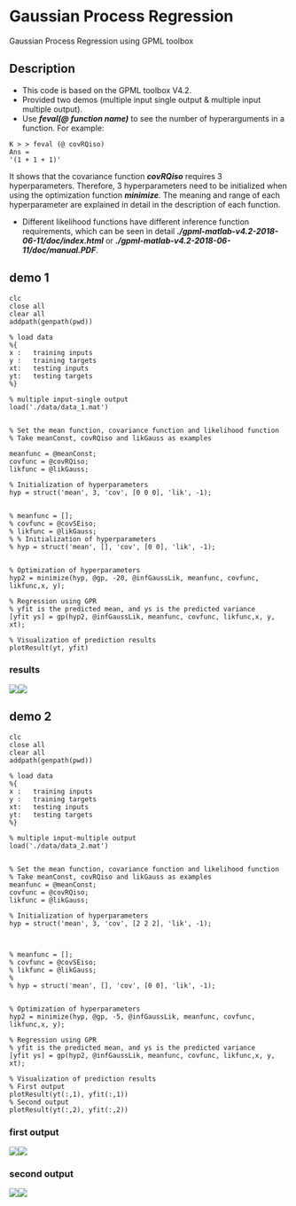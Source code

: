 # Gaussian Process Regression
 Gaussian Process Regression using GPML toolbox
 
## Description
+ This code is based on the GPML toolbox V4.2.
+ Provided two demos (multiple input single output & multiple input multiple output).
+ Use ***feval(@ function name)*** to see the number of hyperarguments in a function. For example:
```
K > > feval (@ covRQiso)
Ans =
'(1 + 1 + 1)'
```
It shows that the covariance function ***covRQiso*** requires 3 hyperparameters. Therefore, 3 hyperparameters need to be initialized when using the optimization function ***minimize***. The meaning and range of each hyperparameter are explained in detail in the description of each function. 
+ Different likelihood functions have different inference function requirements, which can be seen in detail ***./gpml-matlab-v4.2-2018-06-11/doc/index.html*** or ***./gpml-matlab-v4.2-2018-06-11/doc/manual.PDF***.

## demo 1
```
clc
close all
clear all
addpath(genpath(pwd))

% load data
%{
x :   training inputs
y :   training targets
xt:   testing inputs
yt:   testing targets
%}

% multiple input-single output
load('./data/data_1.mat')


% Set the mean function, covariance function and likelihood function
% Take meanConst, covRQiso and likGauss as examples

meanfunc = @meanConst;
covfunc = @covRQiso; 
likfunc = @likGauss; 

% Initialization of hyperparameters
hyp = struct('mean', 3, 'cov', [0 0 0], 'lik', -1);


% meanfunc = [];
% covfunc = @covSEiso; 
% likfunc = @likGauss; 
% % Initialization of hyperparameters
% hyp = struct('mean', [], 'cov', [0 0], 'lik', -1);


% Optimization of hyperparameters
hyp2 = minimize(hyp, @gp, -20, @infGaussLik, meanfunc, covfunc, likfunc,x, y);

% Regression using GPR
% yfit is the predicted mean, and ys is the predicted variance
[yfit ys] = gp(hyp2, @infGaussLik, meanfunc, covfunc, likfunc,x, y, xt);

% Visualization of prediction results
plotResult(yt, yfit)
```
### results
![](img/demo_1_1.png)![](img/demo_1_2.png)  

## demo 2
```
clc
close all
clear all
addpath(genpath(pwd))

% load data
%{
x :   training inputs
y :   training targets
xt:   testing inputs
yt:   testing targets
%}

% multiple input-multiple output
load('./data/data_2.mat')


% Set the mean function, covariance function and likelihood function
% Take meanConst, covRQiso and likGauss as examples
meanfunc = @meanConst;
covfunc = @covRQiso; 
likfunc = @likGauss; 

% Initialization of hyperparameters
hyp = struct('mean', 3, 'cov', [2 2 2], 'lik', -1);



% meanfunc = [];
% covfunc = @covSEiso; 
% likfunc = @likGauss; 
% 
% hyp = struct('mean', [], 'cov', [0 0], 'lik', -1);


% Optimization of hyperparameters
hyp2 = minimize(hyp, @gp, -5, @infGaussLik, meanfunc, covfunc, likfunc,x, y);

% Regression using GPR
% yfit is the predicted mean, and ys is the predicted variance
[yfit ys] = gp(hyp2, @infGaussLik, meanfunc, covfunc, likfunc,x, y, xt);

% Visualization of prediction results
% First output
plotResult(yt(:,1), yfit(:,1))
% Second output
plotResult(yt(:,2), yfit(:,2))
```
### first output
![](img/demo_2_1_1.png)![](img/demo_2_1_2.png) 

### second output
![](img/demo_2_2_1.png)![](img/demo_2_2_2.png)  
